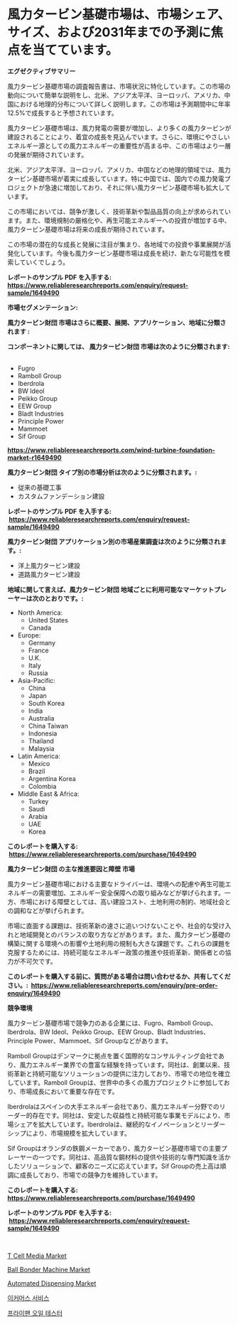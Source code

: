 <p><h1>風力タービン基礎市場は、市場シェア、サイズ、および2031年までの予測に焦点を当てています。</h1></p><p><strong>エグゼクティブサマリー</strong></p>
<p><p>風力タービン基礎市場の調査報告書は、市場状況に特化しています。この市場の動向について簡単な説明をし、北米、アジア太平洋、ヨーロッパ、アメリカ、中国における地理的分布について詳しく説明します。この市場は予測期間中に年率12.5%で成長すると予想されています。</p><p>風力タービン基礎市場は、風力発電の需要が増加し、より多くの風力タービンが建設されることにより、着宜の成長を見込んでいます。さらに、環境にやさしいエネルギー源としての風力エネルギーの重要性が高まる中、この市場はより一層の発展が期待されています。</p><p>北米、アジア太平洋、ヨーロッパ、アメリカ、中国などの地理的領域では、風力タービン基礎市場が着実に成長しています。特に中国では、国内での風力発電プロジェクトが急速に増加しており、それに伴い風力タービン基礎市場も拡大しています。</p><p>この市場においては、競争が激しく、技術革新や製品品質の向上が求められています。また、環境規制の厳格化や、再生可能エネルギーへの投資が増加する中、風力タービン基礎市場は将来の成長が期待されています。</p><p>この市場の潜在的な成長と発展に注目が集まり、各地域での投資や事業展開が活発化しています。今後も風力タービン基礎市場は成長を続け、新たな可能性を模索していくでしょう。</p></p>
<p><strong>レポートのサンプル PDF を入手する: <a href="https://www.reliableresearchreports.com/enquiry/request-sample/1649490">https://www.reliableresearchreports.com/enquiry/request-sample/1649490</a></strong></p>
<p><strong>市場セグメンテーション:</strong></p>
<p><strong> 風力タービン財団 市場はさらに概要、展開、アプリケーション、地域に分類されます :</strong></p>
<p><strong>コンポーネントに関しては、 風力タービン財団 市場は次のように分類されます: &nbsp;</strong></p>
<p><ul><li>Fugro</li><li>Ramboll Group</li><li>Iberdrola</li><li>BW Ideol</li><li>Peikko Group</li><li>EEW Group</li><li>Bladt Industries</li><li>Principle Power</li><li>Mammoet</li><li>Sif Group</li></ul></p>
<p><strong><a href="https://www.reliableresearchreports.com/wind-turbine-foundation-market-r1649490">https://www.reliableresearchreports.com/wind-turbine-foundation-market-r1649490</a></strong></p>
<p><strong> 風力タービン財団 タイプ別の市場分析は次のように分類されます。:</strong></p>
<p><ul><li>従来の基礎工事</li><li>カスタムファンデーション建設</li></ul></p>
<p><strong>レポートのサンプル PDF を入手する: &nbsp;<a href="https://www.reliableresearchreports.com/enquiry/request-sample/1649490">https://www.reliableresearchreports.com/enquiry/request-sample/1649490</a></strong></p>
<p><strong> 風力タービン財団 アプリケーション別の市場産業調査は次のように分類されます。:</strong></p>
<p><ul><li>洋上風力タービン建設</li><li>道路風力タービン建設</li></ul></p>
<p><strong>地域に関して言えば、風力タービン財団 地域ごとに利用可能なマーケットプレーヤーは次のとおりです。:</strong></p>
<p><ul>
    <li>
        North America:
        <ul>
            <li>United States</li>
            <li>Canada</li>
        </ul>
    </li>
    <li>
        Europe:
        <ul>
            <li>Germany</li>
            <li>France</li>
            <li>U.K.</li>
            <li>Italy</li>
            <li>Russia</li>
        </ul>
    </li>
    <li>
        Asia-Pacific:
        <ul>
            <li>China</li>
            <li>Japan</li>
            <li>South Korea</li>
            <li>India</li>
            <li>Australia</li>
            <li>China Taiwan</li>
            <li>Indonesia</li>
            <li>Thailand</li>
            <li>Malaysia</li>
        </ul>
    </li>
    <li>
        Latin America:
        <ul>
            <li>Mexico</li>
            <li>Brazil</li>
            <li>Argentina Korea</li>
            <li>Colombia</li>
        </ul>
    </li>
    <li>
        Middle East & Africa:
        <ul>
            <li>Turkey</li>
            <li>Saudi</li>
            <li>Arabia</li>
            <li>UAE</li>
            <li>Korea</li>
        </ul>
    </li>
    </ul></p>
<p><strong>このレポートを購入する: &nbsp;<a href="https://www.reliableresearchreports.com/purchase/1649490">https://www.reliableresearchreports.com/purchase/1649490</a></strong></p>
<p><strong>風力タービン財団 の主な推進要因と障壁 市場</strong></p>
<p><p>風力タービン基礎市場における主要なドライバーは、環境への配慮や再生可能エネルギーの需要増加、エネルギー安全保障への取り組みなどが挙げられます。一方、市場における障壁としては、高い建設コスト、土地利用の制約、地域社会との調和などが挙げられます。</p><p>市場に直面する課題は、技術革新の速さに追いつけないことや、社会的な受け入れと地域開発とのバランスの取り方などがあります。また、風力タービン基礎の構築に関する環境への影響や土地利用の規制も大きな課題です。これらの課題を克服するためには、持続可能なエネルギー政策の推進や技術革新、関係者との協力が不可欠です。</p></p>
<p><strong>このレポートを購入する前に、質問がある場合は問い合わせるか、共有してください。:&nbsp; <a href="https://www.reliableresearchreports.com/enquiry/pre-order-enquiry/1649490">https://www.reliableresearchreports.com/enquiry/pre-order-enquiry/1649490</a></strong></p>
<p><strong>競争環境</strong></p>
<p><p>風力タービン基礎市場で競争力のある企業には、Fugro、Ramboll Group、Iberdrola、BW Ideol、Peikko Group、EEW Group、Bladt Industries、Principle Power、Mammoet、Sif Groupなどがあります。 </p><p>Ramboll Groupはデンマークに拠点を置く国際的なコンサルティング会社であり、風力エネルギー業界での豊富な経験を持っています。同社は、創業以来、技術革新と持続可能なソリューションの提供に注力しており、市場での地位を確立しています。Ramboll Groupは、世界中の多くの風力プロジェクトに参加しており、市場成長において重要な存在です。</p><p>Iberdrolaはスペインの大手エネルギー会社であり、風力エネルギー分野でのリーダー的存在です。同社は、安定した収益性と持続可能な事業モデルにより、市場シェアを拡大しています。Iberdrolaは、継続的なイノベーションとリーダーシップにより、市場規模を拡大しています。</p><p>Sif Groupはオランダの鉄鋼メーカーであり、風力タービン基礎市場での主要プレーヤーの一つです。同社は、高品質な鋼材料の提供や技術的な専門知識を活かしたソリューションで、顧客のニーズに応えています。Sif Groupの売上高は順調に成長しており、市場での競争力を維持しています。</p></p>
<p><strong>このレポートを購入する: &nbsp; <a href="https://www.reliableresearchreports.com/purchase/1649490">https://www.reliableresearchreports.com/purchase/1649490</a></strong></p>
<p><strong>レポートのサンプル PDF を入手する: &nbsp;<a href="https://www.reliableresearchreports.com/enquiry/request-sample/1649490">https://www.reliableresearchreports.com/enquiry/request-sample/1649490</a></strong><strong></strong></p>
<p>&nbsp;</p>
<p><p><a href="https://issuu.com/reportprime-2/docs/t-cell-media-market-size-2030.pptx">T Cell Media Market</a></p><p><a href="https://github.com/Krish2023na/Market-Research-Report-List-4/blob/main/ball-bonder-machine-market.md">Ball Bonder Machine Market</a></p><p><a href="https://view.publitas.com/reportprime-1/automated-dispensing-market-size-cagr-trends-2024-2030/">Automated Dispensing Market</a></p><p><a href="https://github.com/Skyleitney456456/Market-Research-Report-List-1/blob/main/129060826159.md">이커머스 서비스</a></p><p><a href="https://github.com/vs10l4sfg5c/Market-Research-Report-List-1/blob/main/885115126158.md">프라이팬 오일 테스터</a></p></p>